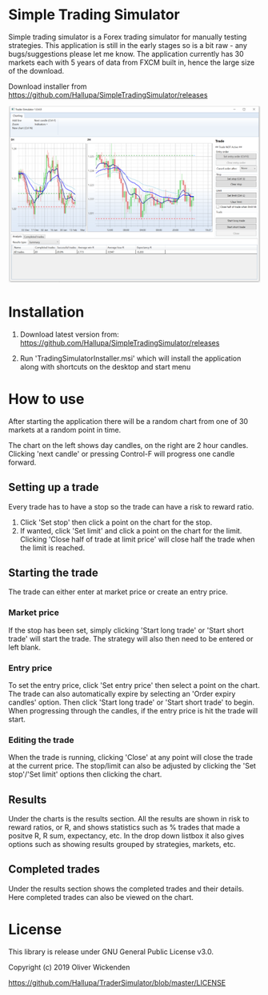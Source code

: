 # Simple Trading Simulator
Simple trading simulator is a Forex trading simulator for manually testing strategies.
This application is still in the early stages so is a bit raw - any bugs/suggestions please let me know.
The application currently has 30 markets each with 5 years of data from FXCM built in, hence the large size of the download.

Download installer from https://github.com/Hallupa/SimpleTradingSimulator/releases

![Screenshot](https://github.com/Hallupa/SimpleTradingSimulator/blob/master/Docs/Images/Screenshot.png)

# Installation
1. Download latest version from:
https://github.com/Hallupa/SimpleTradingSimulator/releases

2. Run 'TradingSimulatorInstaller.msi' which will install the application along with shortcuts on the desktop and start menu

# How to use
After starting the application there will be a random chart from one of 30 markets at a random point in time.

The chart on the left shows day candles, on the right are 2 hour candles.
Clicking 'next candle' or pressing Control-F will progress one candle forward.

## Setting up a trade
Every trade has to have a stop so the trade can have a risk to reward ratio.
1. Click 'Set stop' then click a point on the chart for the stop.
2. If wanted, click 'Set limit' and click a point on the chart for the limit. Clicking 'Close half of trade at limit price' will close half the trade when the limit is reached.

## Starting the trade
The trade can either enter at market price or create an entry price.
### Market price
If the stop has been set, simply clicking 'Start long trade' or 'Start short trade' will start the trade.
The strategy will also then need to be entered or left blank.
### Entry price
To set the entry price, click 'Set entry price' then select a point on the chart.
The trade can also automatically expire by selecting an 'Order expiry candles' option.
Then click 'Start long trade' or 'Start short trade' to begin. When progressing through the candles, if the entry price is hit the trade will start.
### Editing the trade
When the trade is running, clicking 'Close' at any point will close the trade at the current price.
The stop/limit can also be adjusted by clicking the 'Set stop'/'Set limit' options then clicking the chart.

## Results
Under the charts is the results section.
All the results are shown in risk to reward ratios, or R, and shows statistics such as % trades that made a positve R, R sum, expectancy, etc.
In the drop down listbox it also gives options such as showing results grouped by strategies, markets, etc.

## Completed trades
Under the results section shows the completed trades and their details. Here completed trades can also be viewed on the chart.

# License

This library is release under GNU General Public License v3.0.

Copyright (c) 2019 Oliver Wickenden

https://github.com/Hallupa/TraderSimulator/blob/master/LICENSE
